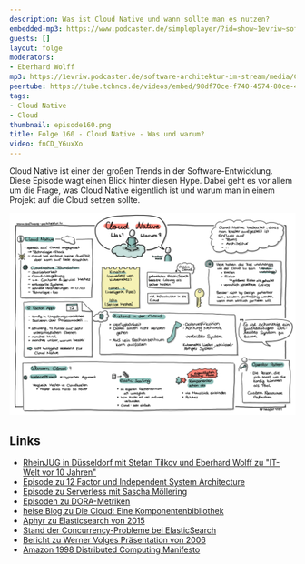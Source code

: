 ```yaml
---
description: Was ist Cloud Native und wann sollte man es nutzen?
embedded-mp3: https://www.podcaster.de/simpleplayer/?id=show~1evriw~software-architektur-im-stream~pod-76a928f9e12095e0f7827cc9ae&v=1681475842
guests: []
layout: folge
moderators:
- Eberhard Wolff
mp3: https://1evriw.podcaster.de/software-architektur-im-stream/media/Cloud_Native_Was_und_warum.mp3
peertube: https://tube.tchncs.de/videos/embed/98df70ce-f740-4574-80ce-4fe61860cb77
tags:
- Cloud Native
- Cloud
thumbnail: episode160.png
title: Folge 160 - Cloud Native - Was und warum?
video: fnCD_Y6uxXo
---
```


Cloud Native ist einer der großen Trends in der
Software-Entwicklung. Diese Episode wagt einen Blick hinter diesen
Hype. Dabei geht es vor allem um die Frage, was Cloud Native
eigentlich ist und warum man in einem Projekt auf die Cloud setzen
sollte.


![Sketchnotes](/sketchnotes/folge160.jpg)

## Links

* [RheinJUG in Düsseldorf mit Stefan Tilkov und Eberhard Wolff zu
  "IT-Welt vor 10
  Jahren"](https://www.meetup.com/rheinjug/events/292845400/)
* [Episode zu 12 Factor und Independent System  Architecture](https://software-architektur.tv/2020/07/31/folge010.html)
* [Episode zu Serverless mit Sascha Möllering](https://software-architektur.tv/2023/03/03/folge154.html)
* [Episoden zu DORA-Metriken](https://software-architektur.tv/tags.html#DORA)
* [heise Blog zu Die Cloud: Eine Komponentenbibliothek](https://www.heise.de/blog/Die-Cloud-Eine-Komponentenbibliothek-3354034.html)
* [Aphyr zu Elasticsearch von 2015](https://aphyr.com/posts/323-jepsen-elasticsearch-1-5-0)
* [Stand der Concurrency-Probleme bei ElasticSearch](https://www.elastic.co/guide/en/elasticsearch/resiliency/current/index.html)
* [Bericht zu Werner Volges Präsentation von 2006](http://jandiandme.blogspot.com/2006/10/jaoo-2006-werner-vogels-cto-amazon.html)
* [Amazon 1998 Distributed Computing Manifesto](https://www.allthingsdistributed.com/2022/11/amazon-1998-distributed-computing-manifesto.html)
